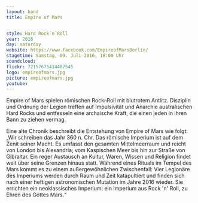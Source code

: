 ```yaml
---
layout: band
title: Empire of Mars


style: Hard Rock´n´Roll
year: 2016
day: saturday
website: https://www.facebook.com/EmpireofMarsBerlin/
stagetime: Samstag, 09. Juli 2016, 18:00 Uhr
soundcloud:
flickr: 72157675414487545
logo: empireofmars.jpg
picture: empireofmars.jpg
youtube:
---
```


Empire of Mars spielen römischen Rock`n`Roll mit blutrotem Antlitz. Disziplin
und Ordnung der Legion treffen auf  Impulsivität und Anarchie australischen
Hard Rocks und entfesseln eine archaische Kraft, die einen jeden in ihren Bann
zu ziehen vermag.

Eine alte Chronik beschreibt die Entstehung von Empire of Mars wie folgt: „Wir
schreiben das Jahr 360 n. Chr. Das römische Imperium ist auf dem Zenit seiner
Macht.  Es umfasst den gesamten Mittelmeerraum und reicht von London bis
Alexandria;  vom Kaspischen Meer bis hin zur Straße von Gibraltar. Ein reger
Austausch an Kultur, Waren, Wissen und Religion findet weit über seine Grenzen
hinaus statt. Während eines Rituals im Tempel des Mars kommt es zu einem
außergewöhnlichen Zwischenfall:  Vier Legionäre des Imperiums werden durch
Raum und Zeit katapultiert und finden sich nach einer heftigen astronomischen
Mutation im Jahre 2016 wieder. Sie errichten ein neoklassisches Imperium: ein
Imperium aus Rock 'n' Roll, zu Ehren des Gottes Mars.“
